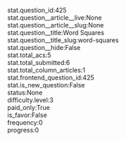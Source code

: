 stat.question_id:425  
stat.question__article__live:None  
stat.question__article__slug:None  
stat.question__title:Word Squares  
stat.question__title_slug:word-squares  
stat.question__hide:False  
stat.total_acs:5  
stat.total_submitted:6  
stat.total_column_articles:1  
stat.frontend_question_id:425  
stat.is_new_question:False  
status:None  
difficulty.level:3  
paid_only:True  
is_favor:False  
frequency:0  
progress:0  
